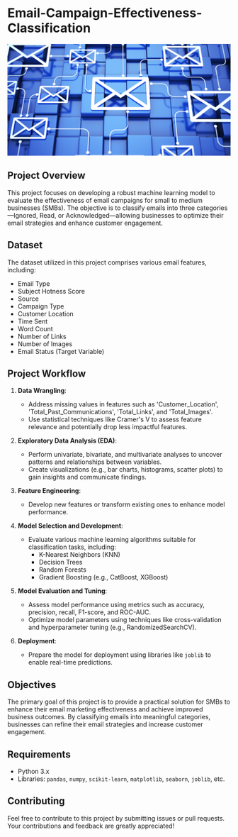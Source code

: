 # Email-Campaign-Effectiveness-Classification
![Img](Data/email_img.png)

## Project Overview

This project focuses on developing a robust machine learning model to evaluate the effectiveness of email campaigns for small to medium businesses (SMBs). The objective is to classify emails into three categories—Ignored, Read, or Acknowledged—allowing businesses to optimize their email strategies and enhance customer engagement.

## Dataset

The dataset utilized in this project comprises various email features, including:

- Email Type
- Subject Hotness Score
- Source
- Campaign Type
- Customer Location
- Time Sent
- Word Count
- Number of Links
- Number of Images
- Email Status (Target Variable)

## Project Workflow

1. **Data Wrangling**:
   - Address missing values in features such as 'Customer_Location', 'Total_Past_Communications', 'Total_Links', and 'Total_Images'.
   - Use statistical techniques like Cramer's V to assess feature relevance and potentially drop less impactful features.

2. **Exploratory Data Analysis (EDA)**:
   - Perform univariate, bivariate, and multivariate analyses to uncover patterns and relationships between variables.
   - Create visualizations (e.g., bar charts, histograms, scatter plots) to gain insights and communicate findings.

3. **Feature Engineering**:
   - Develop new features or transform existing ones to enhance model performance.

4. **Model Selection and Development**:
   - Evaluate various machine learning algorithms suitable for classification tasks, including:
     - K-Nearest Neighbors (KNN)
     - Decision Trees
     - Random Forests
     - Gradient Boosting (e.g., CatBoost, XGBoost)

5. **Model Evaluation and Tuning**:
   - Assess model performance using metrics such as accuracy, precision, recall, F1-score, and ROC-AUC.
   - Optimize model parameters using techniques like cross-validation and hyperparameter tuning (e.g., RandomizedSearchCV).

6. **Deployment**:
   - Prepare the model for deployment using libraries like `joblib` to enable real-time predictions.

## Objectives

The primary goal of this project is to provide a practical solution for SMBs to enhance their email marketing effectiveness and achieve improved business outcomes. By classifying emails into meaningful categories, businesses can refine their email strategies and increase customer engagement.


## Requirements

- Python 3.x
- Libraries: `pandas`, `numpy`, `scikit-learn`, `matplotlib`, `seaborn`, `joblib`, etc.

## Contributing

Feel free to contribute to this project by submitting issues or pull requests. Your contributions and feedback are greatly appreciated!
